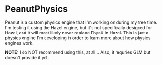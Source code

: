 # PeanutPhysics
Peanut is a custom physics engine that I'm working on during my free time. I'm testing it using the Hazel engine, but it's not specifically designed for Hazel, and it will most likely never replace PhysX in Hazel. This is just a physics engine I'm developing in order to learn more about how physics engines work.

**NOTE:** I do NOT recommend using this, at all... Also, it requries GLM but doesn't provide it yet.
